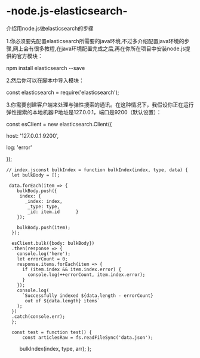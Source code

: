 # -node.js-elasticsearch-
介绍用node.js做elasticsearch的步骤
<p>1.你必须要先配置elasticsearch所需要的java环境,不过多介绍配置java环境的步骤,网上会有很多教程,在java环境配置完成之后,再在你所在项目中安装node.js提供的官方模块：</p>
<p>npm install elasticsearch --save</p>
<p>2.然后你可以在脚本中导入模块：</p>
<p>const elasticsearch = require('elasticsearch');</p>
<p>3.你需要创建客户端来处理与弹性搜索的通讯。在这种情况下，我假设你正在运行弹性搜索的本地机器IP地址是127.0.0.1，端口是9200（默认设置）：</p>
<p>const esClient = new elasticsearch.Client({</p>
<p>  host: '127.0.0.1:9200',</p>
<p>  log: 'error'</p>
<p>  });</p>

    // index.jsconst bulkIndex = function bulkIndex(index, type, data) {
      let bulkBody = [];

     data.forEach(item => {
        bulkBody.push({
         index: {
           _index: index,
            _type: type,
            _id: item.id      }
        });

        bulkBody.push(item);
      });

      esClient.bulk({body: bulkBody})
      .then(response => {
        console.log('here');
        let errorCount = 0;
        response.items.forEach(item => {
          if (item.index && item.index.error) {
            console.log(++errorCount, item.index.error);
          }
        });
        console.log(
          `Successfully indexed ${data.length - errorCount}
           out of ${data.length} items`
        );
      })
      .catch(console.err);
      };
      
      const test = function test() {
          const articlesRaw = fs.readFileSync('data.json');
          bulkIndex(index, type, arr);
      };
